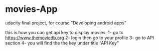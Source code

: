 # movies-App
udacity final project, for course "Developing android apps"

this is how you can get api key to display movies:
1- go to https://www.themoviedb.org
2- login then go to your profile 
3- go to API section
4- you will find the the key under title “API Key”
